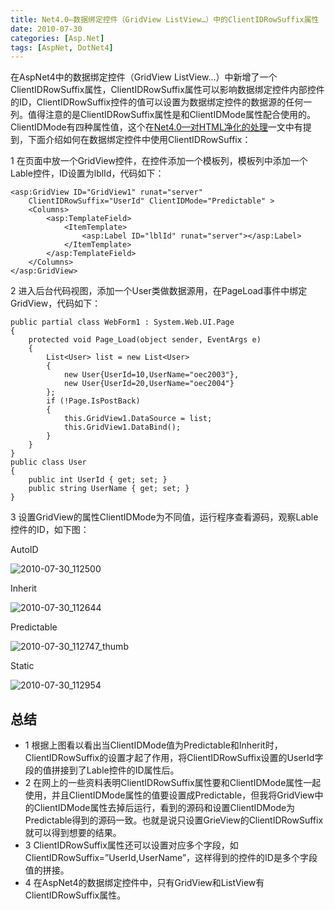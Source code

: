 ```yaml
---
title: Net4.0—数据绑定控件（GridView ListView…）中的ClientIDRowSuffix属性
date: 2010-07-30
categories: [Asp.Net]
tags: [AspNet, DotNet4]
---
```


在AspNet4中的数据绑定控件（GridView ListView…）中新增了一个ClientIDRowSuffix属性，ClientIDRowSuffix属性可以影响数据绑定控件内部控件的ID，ClientIDRowSuffix控件的值可以设置为数据绑定控件的数据源的任何一列。值得注意的是ClientIDRowSuffix属性是和ClientIDMode属性配合使用的。ClientIDMode有四种属性值，这个在[Net4.0—对HTML净化的处理](http://blog.fwhyy.com/?p=18)一文中有提到，下面介绍如何在数据绑定控件中使用ClientIDRowSuffix：

1 在页面中放一个GridView控件，在控件添加一个模板列，模板列中添加一个Lable控件，ID设置为lblId，代码如下：

```
<asp:GridView ID="GridView1" runat="server"
    ClientIDRowSuffix="UserId" ClientIDMode="Predictable" >
    <Columns>
        <asp:TemplateField>
            <ItemTemplate>
                <asp:Label ID="lblId" runat="server"></asp:Label>
            </ItemTemplate>
        </asp:TemplateField>
    </Columns>
</asp:GridView>
```

2 进入后台代码视图，添加一个User类做数据源用，在PageLoad事件中绑定GridView，代码如下：

```
public partial class WebForm1 : System.Web.UI.Page
{
    protected void Page_Load(object sender, EventArgs e)
    {
        List<User> list = new List<User>
        {
            new User{UserId=10,UserName="oec2003"},
            new User{UserId=20,UserName="oec2004"}
        };
        if (!Page.IsPostBack)
        {
            this.GridView1.DataSource = list;
            this.GridView1.DataBind();
        }
    }
}
public class User
{
    public int UserId { get; set; }
    public string UserName { get; set; }
}
```

3 设置GridView的属性ClientIDMode为不同值，运行程序查看源码，观察Lable控件的ID，如下图：

AutoID

![2010-07-30_112500](http://oec2003.qiniudn.com/2010-07-30_112500.png)

Inherit

![2010-07-30_112644](http://oec2003.qiniudn.com/2010-07-30_112644.png)

Predictable

![2010-07-30_112747_thumb](http://oec2003.qiniudn.com/2010-07-30_112747_thumb.png)


Static

![2010-07-30_112954](http://oec2003.qiniudn.com/2010-07-30_112954.png)

## 总结

* 1 根据上图看以看出当ClientIDMode值为Predictable和Inherit时，ClientIDRowSuffix的设置才起了作用，将ClientIDRowSuffix设置的UserId字段的值拼接到了Lable控件的ID属性后。
* 2 在网上的一些资料表明ClientIDRowSuffix属性要和ClientIDMode属性一起使用，并且ClientIDMode属性的值要设置成Predictable，但我将GridView中的ClientIDMode属性去掉后运行，看到的源码和设置ClientIDMode为Predictable得到的源码一致。也就是说只设置GrieView的ClientIDRowSuffix就可以得到想要的结果。
* 3 ClientIDRowSuffix属性还可以设置对应多个字段，如ClientIDRowSuffix=”UserId,UserName”，这样得到的控件的ID是多个字段值的拼接。
* 4 在AspNet4的数据绑定控件中，只有GridView和ListView有ClientIDRowSuffix属性。

